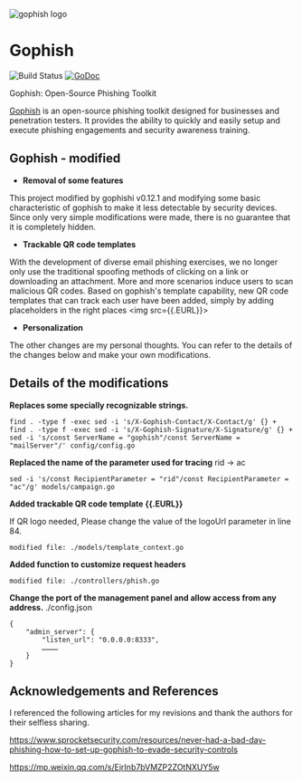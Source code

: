 ![gophish logo](https://raw.github.com/gophish/gophish/master/static/images/gophish_purple.png)

Gophish
=======

![Build Status](https://github.com/gophish/gophish/workflows/CI/badge.svg) [![GoDoc](https://godoc.org/github.com/gophish/gophish?status.svg)](https://godoc.org/github.com/gophish/gophish)

Gophish: Open-Source Phishing Toolkit

[Gophish](https://getgophish.com) is an open-source phishing toolkit designed for businesses and penetration testers. It provides the ability to quickly and easily setup and execute phishing engagements and security awareness training.



## Gophish - modified

- **Removal of some features**

This project  modified by gophishi v0.12.1 and modifying some basic characteristic of gophish to make it less detectable by security devices. Since only very simple modifications were made, there is no guarantee that it is completely hidden.

- **Trackable QR code templates**

With the development of diverse email phishing exercises, we no longer only use the traditional spoofing methods of clicking on a link or downloading an attachment. More and more scenarios induce users to scan malicious QR codes. Based on gophish's template capability, new QR code templates that can track each user have been added, simply by adding placeholders in the right places \<img src={\{.EURL}}>

- **Personalization**

The other changes are my personal thoughts. You can refer to the details of the changes below and make your own modifications.



## Details of the modifications

**Replaces some specially recognizable strings.**
```
find . -type f -exec sed -i 's/X-Gophish-Contact/X-Contact/g' {} +
find . -type f -exec sed -i 's/X-Gophish-Signature/X-Signature/g' {} +
sed -i 's/const ServerName = "gophish"/const ServerName = "mailServer"/' config/config.go
```

**Replaced the name of the parameter used for tracing**
rid -> ac
```
sed -i 's/const RecipientParameter = "rid"/const RecipientParameter = "ac"/g' models/campaign.go
```

**Added trackable QR code template {{.EURL}}**

If QR logo needed, Please change the value of the logoUrl parameter in line 84.
```
modified file: ./models/template_context.go
```

**Added function to customize request headers**
```
modified file: ./controllers/phish.go
```

**Change the port of the management panel and allow access from any address.**
./config.json
```
{
	"admin_server": {
		"listen_url": "0.0.0.0:8333",
		…………
	}
}
```

## Acknowledgements and References

I referenced the following articles for my revisions and thank the authors for their selfless sharing.

https://www.sprocketsecurity.com/resources/never-had-a-bad-day-phishing-how-to-set-up-gophish-to-evade-security-controls

https://mp.weixin.qq.com/s/EjrInb7bVMZP2ZOtNXUY5w
